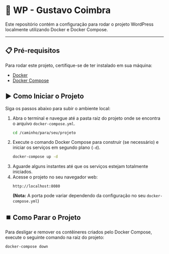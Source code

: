 # 🚀 WP - Gustavo Coimbra

Este repositório contém a configuração para rodar o projeto WordPress localmente utilizando Docker e Docker Compose.

---

## 📋 Pré-requisitos

Para rodar este projeto, certifique-se de ter instalado em sua máquina:

* [Docker](https://www.docker.com/get-started/)
* [Docker Compose](https://docs.docker.com/compose/install/)

## ▶️ Como Iniciar o Projeto

Siga os passos abaixo para subir o ambiente local:

1.  Abra o terminal e navegue até a pasta raiz do projeto onde se encontra o arquivo `docker-compose.yml`.
    ```bash
    cd /caminho/para/seu/projeto
    ```
2.  Execute o comando Docker Compose para construir (se necessário) e iniciar os serviços em segundo plano (`-d`).
    ```bash
    docker-compose up -d
    ```
3.  Aguarde alguns instantes até que os serviços estejam totalmente iniciados.
4.  Acesse o projeto no seu navegador web:
    ```
    http://localhost:8080
    ```
    **(Nota:** A porta pode variar dependendo da configuração no seu `docker-compose.yml`)

## ⏹️ Como Parar o Projeto

Para desligar e remover os contêineres criados pelo Docker Compose, execute o seguinte comando na raiz do projeto:

```bash
docker-compose down